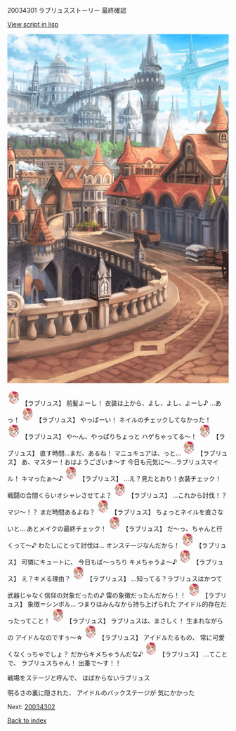 20034301 ラブリュスストーリー 最終確認

[View script in lisp](../scripts/20034301.txt)

![town.png](../images/backgrounds/town.png)

<img src="../images/units/200341.png" alt="200341.png" height="34"/>
【ラブリュス】
前髪よーし！
衣装は上から、よし、よし、よーし♪
…あっ！

<img src="../images/units/200341.png" alt="200341.png" height="34"/>
【ラブリュス】
やっばーい！
ネイルのチェックしてなかった！　

<img src="../images/units/200341.png" alt="200341.png" height="34"/>
【ラブリュス】
や〜ん、やっぱりちょっと
ハゲちゃってる〜！

<img src="../images/units/200341.png" alt="200341.png" height="34"/>
【ラブリュス】
直す時間…まだ、あるね！
マニュキュアは、っと…

<img src="../images/units/200341.png" alt="200341.png" height="34"/>
【ラブリュス】
あ、マスター！おはようございま〜す
今日も元気に〜…ラブリュスマイル！
キマったぁ〜♪

<img src="../images/units/200341.png" alt="200341.png" height="34"/>
【ラブリュス】
…え？見たとおり！衣装チェック！
戦闘の合間くらいオシャレさせてよ？

<img src="../images/units/200341.png" alt="200341.png" height="34"/>
【ラブリュス】
…これから討伐！？マジ〜！？
まだ時間あるよね？

<img src="../images/units/200341.png" alt="200341.png" height="34"/>
【ラブリュス】
ちょっとネイルを直さないと…
あとメイクの最終チェック！

<img src="../images/units/200341.png" alt="200341.png" height="34"/>
【ラブリュス】
だ〜っ、ちゃんと行くって〜♪
わたしにとって討伐は…
オンステージなんだから！

<img src="../images/units/200341.png" alt="200341.png" height="34"/>
【ラブリュス】
可憐にキュートに、
今日もば〜っちり
キメちゃうよ〜♪

<img src="../images/units/200341.png" alt="200341.png" height="34"/>
【ラブリュス】
え？キメる理由？

<img src="../images/units/200341.png" alt="200341.png" height="34"/>
【ラブリュス】
…知ってる？ラブリュスはかつて
武器じゃなく信仰の対象だったの♪
雷の象徴だったんだから！！

<img src="../images/units/200341.png" alt="200341.png" height="34"/>
【ラブリュス】
象徴＝シンボル…
つまりはみんなから持ち上げられた
アイドル的存在だったってこと！

<img src="../images/units/200341.png" alt="200341.png" height="34"/>
【ラブリュス】
ラブリュスは、まさしく！
生まれながらの
アイドルなのですぅ〜☆

<img src="../images/units/200341.png" alt="200341.png" height="34"/>
【ラブリュス】
アイドルたるもの、
常に可愛くなくっちゃでしょ？
だからキメちゃうんだな♪

<img src="../images/units/200341.png" alt="200341.png" height="34"/>
【ラブリュス】
…てことで、
ラブリュスちゃん！
出番で〜す！！

戦場をステージと呼んで、
はばからないラブリュス

明るさの裏に隠された、
アイドルのバックステージが
気にかかった

Next: [20034302](20034302.md)

[Back to index](index.md)
